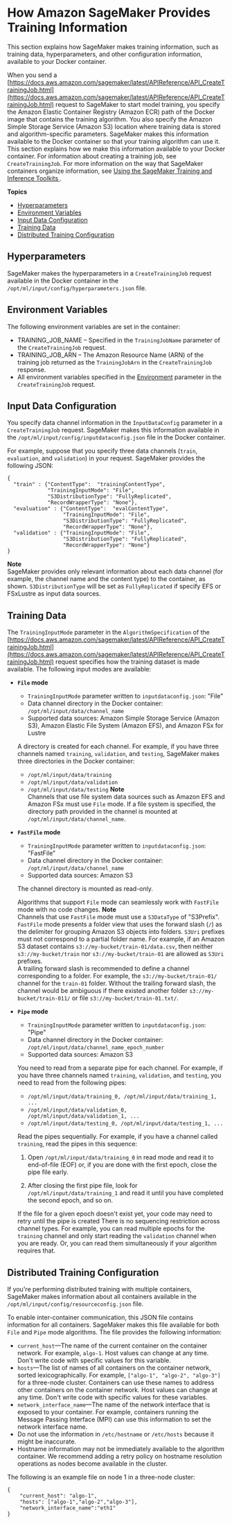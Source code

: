 # How Amazon SageMaker Provides Training Information<a name="your-algorithms-training-algo-running-container"></a>

This section explains how SageMaker makes training information, such as training data, hyperparameters, and other configuration information, available to your Docker container\. 

When you send a [https://docs.aws.amazon.com/sagemaker/latest/APIReference/API_CreateTrainingJob.html](https://docs.aws.amazon.com/sagemaker/latest/APIReference/API_CreateTrainingJob.html) request to SageMaker to start model training, you specify the Amazon Elastic Container Registry \(Amazon ECR\) path of the Docker image that contains the training algorithm\. You also specify the Amazon Simple Storage Service \(Amazon S3\) location where training data is stored and algorithm\-specific parameters\. SageMaker makes this information available to the Docker container so that your training algorithm can use it\. This section explains how we make this information available to your Docker container\. For information about creating a training job, see `CreateTrainingJob`\. For more information on the way that SageMaker containers organize information, see [Using the SageMaker Training and Inference Toolkits ](amazon-sagemaker-toolkits.md)\.

**Topics**
+ [Hyperparameters](#your-algorithms-training-algo-running-container-hyperparameters)
+ [Environment Variables](#your-algorithms-training-algo-running-container-environment-variables)
+ [Input Data Configuration](#your-algorithms-training-algo-running-container-inputdataconfig)
+ [Training Data](#your-algorithms-training-algo-running-container-trainingdata)
+ [Distributed Training Configuration](#your-algorithms-training-algo-running-container-dist-training)

## Hyperparameters<a name="your-algorithms-training-algo-running-container-hyperparameters"></a>

 SageMaker makes the hyperparameters in a `CreateTrainingJob` request available in the Docker container in the `/opt/ml/input/config/hyperparameters.json` file\.

## Environment Variables<a name="your-algorithms-training-algo-running-container-environment-variables"></a>

The following environment variables are set in the container:
+ TRAINING\_JOB\_NAME – Specified in the `TrainingJobName` parameter of the `CreateTrainingJob` request\.
+ TRAINING\_JOB\_ARN – The Amazon Resource Name \(ARN\) of the training job returned as the `TrainingJobArn` in the `CreateTrainingJob` response\.
+ All environment variables specified in the [Environment](https://docs.aws.amazon.com/sagemaker/latest/APIReference/API_CreateTrainingJob.html#sagemaker-CreateTrainingJob-request-Environment) parameter in the `CreateTrainingJob` request\.

## Input Data Configuration<a name="your-algorithms-training-algo-running-container-inputdataconfig"></a>

You specify data channel information in the `InputDataConfig` parameter in a `CreateTrainingJob` request\. SageMaker makes this information available in the `/opt/ml/input/config/inputdataconfig.json` file in the Docker container\.

For example, suppose that you specify three data channels \(`train`, `evaluation`, and `validation`\) in your request\. SageMaker provides the following JSON:

```
{
  "train" : {"ContentType":  "trainingContentType",
             "TrainingInputMode": "File",
             "S3DistributionType": "FullyReplicated",
             "RecordWrapperType": "None"},
  "evaluation" : {"ContentType":  "evalContentType",
                  "TrainingInputMode": "File",
                  "S3DistributionType": "FullyReplicated",
                  "RecordWrapperType": "None"},
  "validation" : {"TrainingInputMode": "File",
                  "S3DistributionType": "FullyReplicated",
                  "RecordWrapperType": "None"}
}
```

**Note**  
SageMaker provides only relevant information about each data channel \(for example, the channel name and the content type\) to the container, as shown\. `S3DistributionType` will be set as `FullyReplicated` if specify EFS or FSxLustre as input data sources\.

## Training Data<a name="your-algorithms-training-algo-running-container-trainingdata"></a>

The `TrainingInputMode` parameter in the `AlgorithmSpecification` of the [https://docs.aws.amazon.com/sagemaker/latest/APIReference/API_CreateTrainingJob.html](https://docs.aws.amazon.com/sagemaker/latest/APIReference/API_CreateTrainingJob.html) request specifies how the training dataset is made available\. The following input modes are available:
+ **`File` mode**
  + `TrainingInputMode` parameter written to `inputdataconfig.json`: "File"
  + Data channel directory in the Docker container: `/opt/ml/input/data/channel_name`
  + Supported data sources: Amazon Simple Storage Service \(Amazon S3\), Amazon Elastic File System \(Amazon EFS\), and Amazon FSx for Lustre

  A directory is created for each channel\. For example, if you have three channels named `training`, `validation`, and `testing`, SageMaker makes three directories in the Docker container: 
  + `/opt/ml/input/data/training`
  + `/opt/ml/input/data/validation`
  + `/opt/ml/input/data/testing`
**Note**  
Channels that use file system data sources such as Amazon EFS and Amazon FSx must use `File` mode\. If a file system is specified, the directory path provided in the channel is mounted at `/opt/ml/input/data/channel_name`\.
+ **`FastFile` mode**
  + `TrainingInputMode` parameter written to `inputdataconfig.json`: "FastFile"
  + Data channel directory in the Docker container: `/opt/ml/input/data/channel_name`
  + Supported data sources: Amazon S3

  The channel directory is mounted as read\-only\.

  Algorithms that support `File` mode can seamlessly work with `FastFile` mode with no code changes\.
**Note**  
Channels that use `FastFile` mode must use a `S3DataType` of "S3Prefix"\.  
`FastFile` mode presents a folder view that uses the forward slash \(`/`\) as the delimiter for grouping Amazon S3 objects into folders\. `S3Uri` prefixes must not correspond to a partial folder name\. For example, if an Amazon S3 dataset contains `s3://my-bucket/train-01/data.csv`, then neither `s3://my-bucket/train` nor `s3://my-bucket/train-01` are allowed as `S3Uri` prefixes\.  
A trailing forward slash is recommended to define a channel corresponding to a folder\. For example, the `s3://my-bucket/train-01/` channel for the `train-01` folder\. Without the trailing forward slash, the channel would be ambiguous if there existed another folder `s3://my-bucket/train-011/` or file `s3://my-bucket/train-01.txt/`\.
+ **`Pipe` mode**
  + `TrainingInputMode` parameter written to `inputdataconfig.json`: "Pipe"
  + Data channel directory in the Docker container: `/opt/ml/input/data/channel_name_epoch_number`
  + Supported data sources: Amazon S3

  You need to read from a separate pipe for each channel\. For example, if you have three channels named `training`, `validation`, and `testing`, you need to read from the following pipes:
  + `/opt/ml/input/data/training_0, /opt/ml/input/data/training_1, ...`
  + `/opt/ml/input/data/validation_0, /opt/ml/input/data/validation_1, ...`
  + `/opt/ml/input/data/testing_0, /opt/ml/input/data/testing_1, ...`

  Read the pipes sequentially\. For example, if you have a channel called `training`, read the pipes in this sequence: 

  1. Open `/opt/ml/input/data/training_0` in read mode and read it to end\-of\-file \(EOF\) or, if you are done with the first epoch, close the pipe file early\. 

  1. After closing the first pipe file, look for `/opt/ml/input/data/training_1` and read it until you have completed the second epoch, and so on\.

  If the file for a given epoch doesn't exist yet, your code may need to retry until the pipe is created There is no sequencing restriction across channel types\. For example, you can read multiple epochs for the `training` channel and only start reading the `validation` channel when you are ready\. Or, you can read them simultaneously if your algorithm requires that\.

## Distributed Training Configuration<a name="your-algorithms-training-algo-running-container-dist-training"></a>

If you're performing distributed training with multiple containers, SageMaker makes information about all containers available in the `/opt/ml/input/config/resourceconfig.json` file\.

To enable inter\-container communication, this JSON file contains information for all containers\. SageMaker makes this file available for both `File` and `Pipe` mode algorithms\. The file provides the following information:
+ `current_host`—The name of the current container on the container network\. For example, `algo-1`\. Host values can change at any time\. Don't write code with specific values for this variable\.
+ `hosts`—The list of names of all containers on the container network, sorted lexicographically\. For example, `["algo-1", "algo-2", "algo-3"]` for a three\-node cluster\. Containers can use these names to address other containers on the container network\. Host values can change at any time\. Don't write code with specific values for these variables\.
+ `network_interface_name`—The name of the network interface that is exposed to your container\. For example, containers running the Message Passing Interface \(MPI\) can use this information to set the network interface name\.
+ Do not use the information in `/etc/hostname` or `/etc/hosts` because it might be inaccurate\.
+ Hostname information may not be immediately available to the algorithm container\. We recommend adding a retry policy on hostname resolution operations as nodes become available in the cluster\.

The following is an example file on node 1 in a three\-node cluster:

```
{
    "current_host": "algo-1",
    "hosts": ["algo-1","algo-2","algo-3"],
    "network_interface_name":"eth1"
}
```